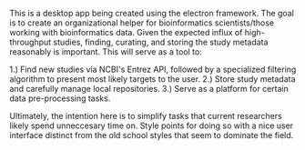 This is a desktop app being created using the electron framework. The goal is to create an organizational helper for bioinformatics scientists/those working with bioinformatics data. Given the expected influx of high-throughput studies, finding, curating, and storing the study metadata reasonably is important. This will serve as a tool to:

1.) Find new studies via NCBI's Entrez API, followed by a specialized filtering algorithm to present most likely targets to the user. 
2.) Store study metadata and carefully manage local repositories.
3.) Serve as a platform for certain data pre-processing tasks.

Ultimately, the intention here is to simplify tasks that current researchers likely spend unneccesary time on. Style points for doing so with a nice user interface distinct from the old school styles that seem to dominate the field.
